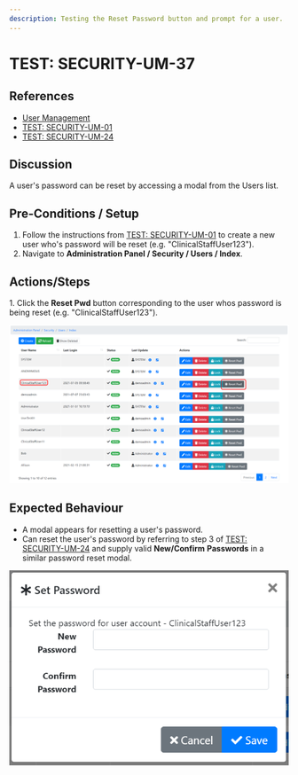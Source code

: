 ```yaml
---
description: Testing the Reset Password button and prompt for a user.
---
```


# TEST: SECURITY-UM-37

## References

* [User Management](broken-reference)
* [TEST: SECURITY-UM-01](test-security-um-01.md)
* [TEST: SECURITY-UM-24](test-security-um-24.md)

## Discussion

A user's password can be reset by accessing a modal from the Users list.

## Pre-Conditions / Setup

1. Follow the instructions from [TEST: SECURITY-UM-01](test-security-um-01.md) to create a new user who's password will be reset (e.g. "ClinicalStaffUser123").
2. Navigate to **Administration Panel / Security / Users / Index**.&#x20;

## Actions/Steps

1\. Click the **Reset Pwd** button corresponding to the user whos password is being reset (e.g. "ClinicalStaffUser123").

![](<../../../../../../../.gitbook/assets/image (323).png>)

## Expected Behaviour

* A modal appears for resetting a user's password.&#x20;
* Can reset the user's password by referring to step 3 of [TEST: SECURITY-UM-24](test-security-um-24.md) and supply valid **New/Confirm** **Passwords** in a similar password reset modal.

![](<../../../../../../../.gitbook/assets/image (290).png>)
